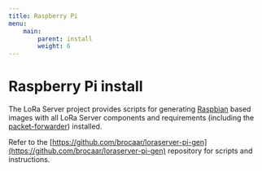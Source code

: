 ```yaml
---
title: Raspberry Pi
menu:
    main:
        parent: install
        weight: 6
---
```


# Raspberry Pi install

The LoRa Server project provides scripts for generating
[Raspbian](https://www.raspberrypi.org/downloads/raspbian/) based images
with all LoRa Server components and requirements (including the
[packet-forwarder](https://github.com/lora-net/packet_forwarder/)) installed.

Refer to the [https://github.com/brocaar/loraserver-pi-gen](https://github.com/brocaar/loraserver-pi-gen)
repository for scripts and instructions.

